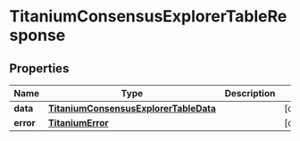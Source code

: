 

# TitaniumConsensusExplorerTableResponse


## Properties

| Name | Type | Description | Notes |
|------------ | ------------- | ------------- | -------------|
|**data** | [**TitaniumConsensusExplorerTableData**](TitaniumConsensusExplorerTableData.md) |  |  [optional] |
|**error** | [**TitaniumError**](TitaniumError.md) |  |  [optional] |



